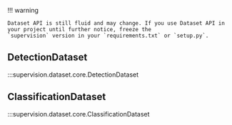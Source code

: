!!! warning

    Dataset API is still fluid and may change. If you use Dataset API in your project until further notice, freeze the 
    `supervision` version in your `requirements.txt` or `setup.py`.

## DetectionDataset

:::supervision.dataset.core.DetectionDataset

## ClassificationDataset

:::supervision.dataset.core.ClassificationDataset